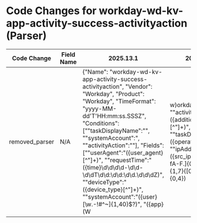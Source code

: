 # Code Changes for workday-wd-kv-app-activity-success-activityaction (Parser)

| Code Change | Field Name | 2025.13.1 | 2025.14.1 |
|-------------|------------|-----------|------------|
| removed_parser | N/A | {"Name": "workday-wd-kv-app-activity-success-activityaction", "Vendor": "Workday", "Product": "Workday", "TimeFormat": "yyyy-MM-dd'T'HH:mm:ss.SSSZ", "Conditions": ["\"taskDisplayName\":\"", "\"systemAccount\":", "\"activityAction\":\""], "Fields": ["\"userAgent\":\"({user_agent}[^\"]+)", "\"requestTime\":\"({time}\d\d\d\d-\d\d-\d\dT\d\d:\d\d:\d\d\.\d\d\dZ)", "\"deviceType\":\"({device_type}[^\"]+)", "\"systemAccount\":\"({user}[\w\.\-\!\#\^\~]{1,40}\$?)", "({app}(W|w)orkday)", "\"activityAction\":\"({additional_info}[^\"]+)", "\"taskDisplayName\":\"({operation}[^\"]+)", "\"ipAddress\":\"({src_ip}((([0-9a-fA-F.]{0,4}):{1,2}){1,7}([0-9a-fA-F]){0,4})|(((25[0-5]|(2[0-4]|1\d|[0-9]|)\d)\.?\b){4}))(:({src_port}\d+))?", "\"sessionId\":\"({session_id}[^\"]+)"], "ParserVersion": "v1.0.0"} | N/A |